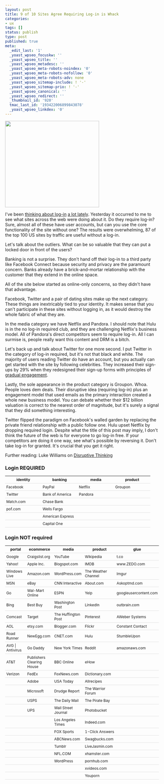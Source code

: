 ```yaml
---
layout: post
title: 9 of 10 Sites Agree Requiring Log-in is Whack
categories:
- ux
tags: []
status: publish
type: post
published: true
meta:
  _edit_last: '1'
  _yoast_wpseo_focuskw: ''
  _yoast_wpseo_title: ''
  _yoast_wpseo_metadesc: ''
  _yoast_wpseo_meta-robots-noindex: '0'
  _yoast_wpseo_meta-robots-nofollow: '0'
  _yoast_wpseo_meta-robots-adv: none
  _yoast_wpseo_sitemap-include: ! '-'
  _yoast_wpseo_sitemap-prio: ! '-'
  _yoast_wpseo_canonical: ''
  _yoast_wpseo_redirect: ''
  _thumbnail_id: '920'
  tmac_last_id: '193422006899843078'
  _yoast_wpseo_linkdex: '0'
---
```

<a href="http://skinnywhitegirl.com/blog/wp-content/uploads/2012/02/login_cookies.png"><img src="http://skinnywhitegirl.com/blog/wp-content/uploads/2012/02/login_cookies.png" alt="" title="require login cookies " width="308" height="283" class="alignnone size-full wp-image-915" /></a>

I've been <a href="http://skinnywhitegirl.com/blog/how-people-think-facebook-connect-login-logout-work/861/" title="How People *Think* Facebook Connect Log‑in and Log‑out Work">thinking about log-in</a> <a href="http://skinnywhitegirl.com/blog/password-strength-bank-simple/788/" title="Simple: Getting users to pick strong, memorable passwords">a lot lately</a>. Yesterday it occurred to me to see what sites across the web were doing about it. Do they require log-in? Sure, almost all of these have user accounts, but can you use the core functionality of the site without one? The results were overwhelming, 87 of the top 100 US sites by traffic are useful without a log-in.

Let's talk about the outliers. What can be so valuable that they can put a locked door in front of the users? 

Banking is not a surprise. They don't hand off their log-in to a third party like Facebook Connect because security and privacy are the paramount concern. Banks already have a brick-and-mortar relationship with the customer that they extend in the online space. 

All of the site below started as online-only concerns, so they didn't have that advantage. 

Facebook, Twitter and a pair of dating sites make up the next category. These things are inextricably tied to your identity. It makes sense that you can't participate in these sites without logging in, as it would destroy the whole fabric of what they are.

In the media category we have Netflix and Pandora. I should note that Hulu is in the no log-in required club, and they are challenging Netflix's business model. All of Pandora's direct competitors seem to require log-in. All I can surmise is, people really want this content and DRM is a bitch. 

Let's back up and talk about Twitter for one more second. I put Twitter in the category of log-in required, but it's not that black and white. The majority of users reading Twitter do have an account, but you actually can get started with the site by following celebrities. They increased their sign-ups by 29% when they redesigned their sign-up forms with principles of <a href="http://www.lukew.com/ff/entry.asp?1128" title="Gradual Engagement Boosts Twitter Sign-Ups by 29%">gradual engagement</a>.

Lastly, the sole appearance in the product category is Groupon. Whoa. People loves dem deals. Their disruptive idea (requiring log-in) plus an engagement model that used emails as the primary interaction created a whole new business model. You can debate whether their $12 billion valuation is correct to the nearest order of magnitude, but it's surely a signal that they did something interesting.

Twitter flipped the paradigm on Facebook's walled garden by replacing the private friend relationship with a public follow one. Hulu upset Netflix by dropping required login. Despite what the title of this post may imply, I don't think the future of the web is for everyone to go log-in free. If your competitors are doing it one way, see what's possible by reversing it. Don't take log-in for granted. It's crucial that you get it right.

Further reading: Luke Williams on <a href="http://www.disruptive-thinking.com/">Disruptive Thinking</a>

<h3>Login REQUIRED</h3>
<style type="text/css"> table.tableizer-table {font-size: 12px;} .tableizer-table td, .tableizer-table th {padding: 4px; margin: 3px; border-bottom: 1px solid #DDDDDD; width:111px} </style>
<table class="tableizer-table">
<tbody>
<tr class="tableizer-firstrow">
<th>identity</th>
<th>banking</th>
<th>media</th>
<th>product</th>
</tr>
<tr>
<td>Facebook</td>
<td>PayPal</td>
<td>Netflix</td>
<td>Groupon</td>
</tr>
<tr>
<td>Twitter</td>
<td>Bank of America</td>
<td>Pandora</td>
<td></td>
</tr>
<tr>
<td>Match.com</td>
<td>Chase Bank</td>
<td></td>
<td></td>
</tr>
<tr>
<td>pof.com</td>
<td>Wells Fargo</td>
<td></td>
<td></td>
</tr>
<tr>
<td></td>
<td>American Express</td>
<td></td>
<td></td>
</tr>
<tr>
<td></td>
<td>Capital One</td>
<td></td>
<td></td>
</tr>
</tbody>
</table>

<h3>Login NOT required</h3>
<table class="tableizer-table">
<tbody><tr class="tableizer-firstrow"><th>portal</th><th>ecommerce</th><th>media</th><th>product</th><th>glue</th></tr> <tr><td>Google</td><td>Craigslist.org</td><td>YouTube</td><td>Wikipedia</td><td>t.co</td></tr> <tr><td>Yahoo!</td><td>Apple Inc.</td><td>Blogspot.com</td><td>IMDB</td><td>www.ZEDO.com</td></tr> <tr><td>Windows Live</td><td>Amazon.com</td><td>WordPress.com</td><td>The Weather Channel</td><td>Imgur</td></tr> <tr><td>MSN</td><td>eBay</td><td>CNN Interactive</td><td>About.com</td><td>Askoptmd.com</td></tr> <tr><td>Go</td><td>Wal-Mart Online</td><td>ESPN</td><td>Yelp</td><td>googleusercontent.com</td></tr> <tr><td>Bing</td><td>Best Buy</td><td>Washington Post</td><td>LinkedIn</td><td>outbrain.com</td></tr> <tr><td>Comcast</td><td>Target</td><td>The Huffington Post</td><td>Pinterest</td><td>AWeber Systems</td></tr> <tr><td>AOL</td><td>etsy.com</td><td>Blogger.com</td><td>Flickr</td><td>Constant Contact</td></tr> <tr><td>Road Runner</td><td>NewEgg.com</td><td>CNET.com</td><td>Hulu</td><td>StumbleUpon</td></tr> <tr><td>AVG | Antivirus</td><td>Go Daddy</td><td>New York Times</td><td>Reddit</td><td>amazonaws.com</td></tr> <tr><td>AT&amp;T</td><td>Publishers Clearing House</td><td>BBC Online</td><td>eHow</td><td>&nbsp;</td></tr> <tr><td>Verizon</td><td>FedEx</td><td>FoxNews.com</td><td>Dictionary.com</td><td>&nbsp;</td></tr> <tr><td>&nbsp;</td><td>Adobe</td><td>USA Today</td><td>Allrecipes</td><td>&nbsp;</td></tr> <tr><td>&nbsp;</td><td>Microsoft</td><td>Drudge Report</td><td>The Warrior Forum</td><td>&nbsp;</td></tr> <tr><td>&nbsp;</td><td>USPS</td><td>The Daily Mail</td><td>The Pirate Bay</td><td>&nbsp;</td></tr> <tr><td>&nbsp;</td><td>UPS</td><td>Wall Street Journal</td><td>Photobucket</td><td>&nbsp;</td></tr> <tr><td>&nbsp;</td><td>&nbsp;</td><td>Los Angeles Times</td><td>Indeed.com</td><td>&nbsp;</td></tr> <tr><td>&nbsp;</td><td>&nbsp;</td><td>FOX Sports</td><td>1-Click Answers</td><td>&nbsp;</td></tr> <tr><td>&nbsp;</td><td>&nbsp;</td><td>ABCNews.com</td><td>Swagbucks.com</td><td>&nbsp;</td></tr> <tr><td>&nbsp;</td><td>&nbsp;</td><td>Tumblr</td><td>LiveJasmin.com</td><td>&nbsp;</td></tr> <tr><td>&nbsp;</td><td>&nbsp;</td><td>NFL.COM</td><td>xhamster.com</td><td>&nbsp;</td></tr> <tr><td>&nbsp;</td><td>&nbsp;</td><td>WordPress</td><td>pornhub.com</td><td>&nbsp;</td></tr> <tr><td>&nbsp;</td><td>&nbsp;</td><td>&nbsp;</td><td>xvideos.com</td><td>&nbsp;</td></tr> <tr><td>&nbsp;</td><td>&nbsp;</td><td>&nbsp;</td><td>Youporn</td><td></td></tr></tbody></table>
